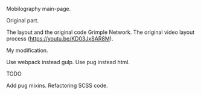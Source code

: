 Mobilography main-page. 


Original part.

The layout and the original code Grimple Network.
The original video layout process (https://youtu.be/KD03JxSAR8M).

My modification.

Use webpack instead gulp.
Use pug instead html.

TODO

Add pug mixins.
Refactoring SCSS code.


